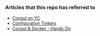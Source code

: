 ### Articles that this repo has referred to

- [Consul on YC](https://news.ycombinator.com/item?id=7604787)
- [Configuration Tinkers](http://stani.sh/walter/pfcts/)
- [Consul & Docker - Hands On](https://www.pythian.com/blog/loose-coupling-and-discovery-of-services-with-consul-part-1/)
